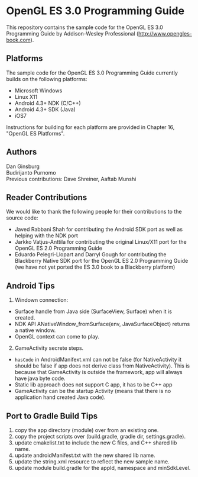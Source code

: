 OpenGL ES 3.0 Programming Guide
===============================

This repository contains the sample code for the OpenGL ES 3.0 Programming Guide by Addison-Wesley Professional (http://www.opengles-book.com). 

## Platforms ##
The sample code for the OpenGL ES 3.0 Programming Guide currently builds on the following platforms:

* Microsoft Windows 
* Linux X11
* Android 4.3+ NDK (C/C++)
* Android 4.3+ SDK (Java)
* iOS7

Instructions for building for each platform are provided in Chapter 16, "OpenGL ES Platforms".

## Authors ##
Dan Ginsburg<br/>
Budirijanto Purnomo<br/>
Previous contributions: Dave Shreiner, Aaftab Munshi

## Reader Contributions ##
We would like to thank the following people for their contributions to the source code:
* Javed Rabbani Shah for contributing the Android SDK port as well as helping with the NDK port
* Jarkko Vatjus-Anttila for contributing the original Linux/X11 port for the OpenGL ES 2.0 Programming Guide
* Eduardo Pelegri-Llopart and Darryl Gough for contributing the Blackberry Native SDK port for the OpenGL ES 2.0 Programming Guide (we have not yet ported the ES 3.0 book to a Blackberry platform)

## Android Tips ##
1.  Windown connection:
* Surface handle from Java side (SurfaceView, Surface) when it is created.
* NDK API ANativeWindow_fromSurface(env, JavaSurfaceObject) returns a native window.
* OpenGL context can come to play.
2. GameActivity secrete steps.
* `hasCode` in AndroidManifext.xml can not be false
  (for NativeActivity it should be false if app does not derive class from NativeActivity).
  This is because that GameActivity is outside the framework, app will always have java byte code.
* Static lib approach does not support C app, it has to be C++ app
* GameActivity can be the startup Activity (means that there is no application hand created Java code).

## Port to Gradle Build Tips ##
1. copy the app directory (module) over from an existing one.
1. copy the project scripts over (build.gradle, gradle dir, settings.gradle).
1. update cmakelist.txt to include the new C files, and C++ shared lib name.
1. update androidManifest.txt with the new shared lib name.
1. update the string.xml resource to reflect the new sample name.
1. update module build.gradle for the appId, namespace and minSdkLevel.



